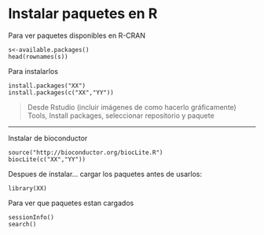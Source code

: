 # Instalar paquetes en R
Para ver paquetes disponibles en R-CRAN 
```
s<-available.packages()
head(rownames(s))
```

Para instalarlos
```
install.packages("XX") 
install.packages(c("XX","YY"))
```
>Desde Rstudio (incluir imágenes de como hacerlo gráficamente)
>Tools, Install packages, seleccionar repositorio y paquete

---  
Instalar de bioconductor
```
source("http://bioconductor.org/biocLite.R")
biocLite(c("XX","YY"))
```
Despues de instalar... cargar los paquetes antes de usarlos:
```
library(XX)
```

Para ver que paquetes estan cargados
```
sessionInfo()
search()
```
